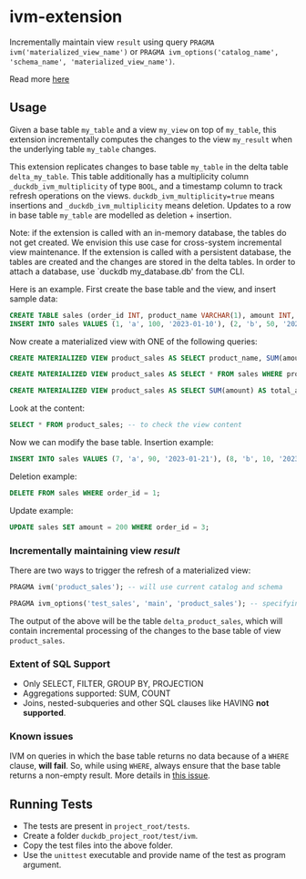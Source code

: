 # ivm-extension

Incrementally maintain view `result` using query `PRAGMA ivm('materialized_view_name')` or `PRAGMA ivm_options('catalog_name', 'schema_name', 'materialized_view_name')`.

Read more [here](https://github.com/cwida/ivm-extension/blob/ivm-optimizer-rule/VLDB%20Summer%20School%202023%20Poster.pdf)

## Usage
Given a base table `my_table` and a view `my_view` on top of `my_table`, this extension incrementally computes the changes to the view `my_result` when the underlying table `my_table` changes. 

This extension replicates changes to base table `my_table` in the delta table `delta_my_table`. This table additionally has a multiplicity column `_duckdb_ivm_multiplicity` of type `BOOL`, and a timestamp column to track refresh operations on the views. `duckdb_ivm_multiplicity=true` means insertions and `_duckdb_ivm_multiplicity` means deletion. 
Updates to a row in base table `my_table` are modelled as deletion + insertion.

Note: if the extension is called with an in-memory database, the tables do not get created. We envision this use case for cross-system incremental view maintenance.
If the extension is called with a persistent database, the tables are created and the changes are stored in the delta tables.
In order to attach a database, use `duckdb my_database.db' from the CLI.

Here is an example. First create the base table and the view, and insert sample data:
```SQL
CREATE TABLE sales (order_id INT, product_name VARCHAR(1), amount INT, date_ordered DATE);
INSERT INTO sales VALUES (1, 'a', 100, '2023-01-10'), (2, 'b', 50, '2023-01-12'), (3, 'a', 75, '2023-01-15'), (4, 'c', 60, '2023-01-18'), (5, 'b', 30, '2023-01-20'), (6, 'b', 35, '2023-01-21');
```
Now create a materialized view with ONE of the following queries:
```SQL
CREATE MATERIALIZED VIEW product_sales AS SELECT product_name, SUM(amount) AS total_amount, COUNT(*) AS total_orders FROM sales WHERE product_name = 'a' OR product_name = 'b' GROUP BY product_name;
```
```SQL
CREATE MATERIALIZED VIEW product_sales AS SELECT * FROM sales WHERE product_name = 'a';
```
```SQL
CREATE MATERIALIZED VIEW product_sales AS SELECT SUM(amount) AS total_amount FROM sales;
```
Look at the content:
```SQL
SELECT * FROM product_sales; -- to check the view content
```
Now we can modify the base table. Insertion example:
```SQL
INSERT INTO sales VALUES (7, 'a', 90, '2023-01-21'), (8, 'b', 10, '2023-01-25'), (9, 'a', 20, '2023-01-26'), (10, 'c', 45, '2023-01-28');
```
Deletion example:
```SQL
DELETE FROM sales WHERE order_id = 1;
```
Update example:
```SQL
UPDATE sales SET amount = 200 WHERE order_id = 3;
```

### Incrementally maintaining view *result*
There are two ways to trigger the refresh of a materialized view:
```SQL
PRAGMA ivm('product_sales'); -- will use current catalog and schema
```
```SQL
PRAGMA ivm_options('test_sales', 'main', 'product_sales'); -- specifying catalog and schema
```
The output of the above will be the table `delta_product_sales`, which will contain incremental processing of the changes to the base table of view `product_sales`. 

### Extent of SQL Support
* Only SELECT, FILTER, GROUP BY, PROJECTION
* Aggregations supported: SUM, COUNT
* Joins, nested-subqueries and other SQL clauses like HAVING **not supported**.

### Known issues
IVM on queries in which the base table returns no data because of a `WHERE` clause, **will fail**. So, while using `WHERE`, always ensure that the base table returns a non-empty result. More details in [this issue](https://github.com/cwida/ivm-extension/issues/10).

## Running Tests
* The tests are present in `project_root/tests`. 
* Create a folder `duckdb_project_root/test/ivm`.
* Copy the test files into the above folder.
* Use the `unittest` executable and provide name of the test as program argument.

